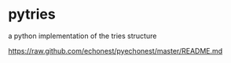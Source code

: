 pytries
=======

a python implementation of the tries structure

https://raw.github.com/echonest/pyechonest/master/README.md
